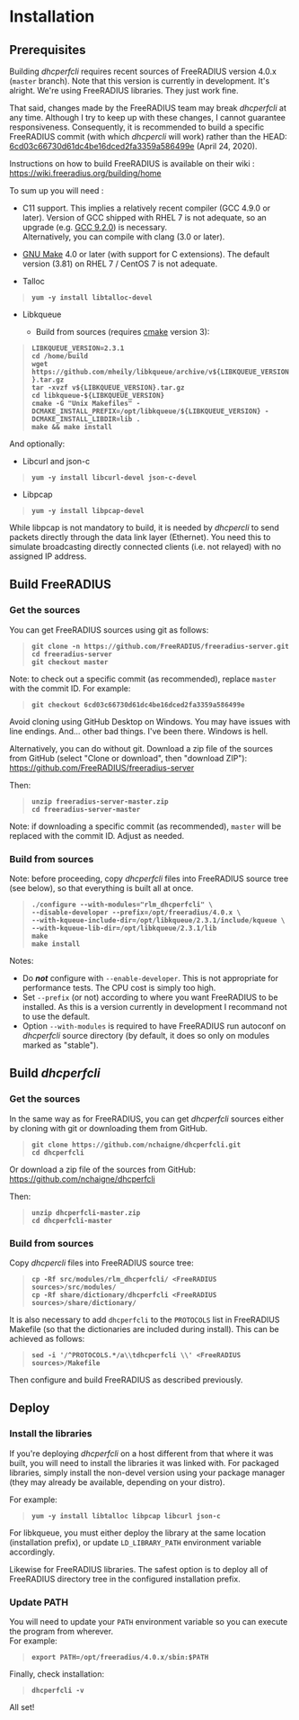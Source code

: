 
# Installation

## Prerequisites

Building *dhcperfcli* requires recent sources of FreeRADIUS version 4.0.x (`master` branch). Note that this version is currently in development. It's alright. We're using FreeRADIUS libraries. They just work fine.

That said, changes made by the FreeRADIUS team may break *dhcperfcli* at any time. Although I try to keep up with these changes, I cannot guarantee responsiveness. Consequently, it is recommended to build a specific FreeRADIUS commit (with which *dhcpercli* will work) rather than the HEAD: [6cd03c66730d61dc4be16dced2fa3359a586499e](https://github.com/FreeRADIUS/freeradius-server/tree/6cd03c66730d61dc4be16dced2fa3359a586499e) (April 24, 2020).

Instructions on how to build FreeRADIUS is available on their wiki :
https://wiki.freeradius.org/building/home

To sum up you will need :

- C11 support. This implies a relatively recent compiler (GCC 4.9.0 or later). Version of GCC shipped with RHEL 7 is not adequate, so an upgrade (e.g. [GCC 9.2.0](https://gist.github.com/nchaigne/ad06bc867f911a3c0d32939f1e930a11)) is necessary.<br>Alternatively, you can compile with clang (3.0 or later).

- [GNU Make](https://www.gnu.org/software/make/) 4.0 or later (with support for C extensions). The default version (3.81) on RHEL 7 / CentOS 7 is not adequate.

- Talloc

>__`yum -y install libtalloc-devel`__

- Libkqueue

  - Build from sources (requires [cmake](https://cmake.org/download/) version 3):

>__`LIBKQUEUE_VERSION=2.3.1`__<br>
>__`cd /home/build`__<br>
>__`wget https://github.com/mheily/libkqueue/archive/v${LIBKQUEUE_VERSION}.tar.gz`__<br>
>__`tar -xvzf v${LIBKQUEUE_VERSION}.tar.gz`__<br>
>__`cd libkqueue-${LIBKQUEUE_VERSION}`__<br>
>__`cmake -G "Unix Makefiles" -DCMAKE_INSTALL_PREFIX=/opt/libkqueue/${LIBKQUEUE_VERSION} -DCMAKE_INSTALL_LIBDIR=lib .`__<br>
>__`make && make install`__<br>


And optionally:

- Libcurl and json-c

>__`yum -y install libcurl-devel json-c-devel`__


- Libpcap

>__`yum -y install libpcap-devel`__

While libpcap is not mandatory to build, it is needed by *dhcpercli* to send packets directly through the data link layer (Ethernet). You need this to simulate broadcasting directly connected clients (i.e. not relayed) with no assigned IP address.


## Build FreeRADIUS

### Get the sources

You can get FreeRADIUS sources using git as follows:
>__`git clone -n https://github.com/FreeRADIUS/freeradius-server.git`__<br>
>__`cd freeradius-server`__<br>
>__`git checkout master`__

Note: to check out a specific commit (as recommended), replace `master` with the commit ID. For example:

>__`git checkout 6cd03c66730d61dc4be16dced2fa3359a586499e`__

Avoid cloning using GitHub Desktop on Windows. You may have issues with line endings. And... other bad things. I've been there. Windows is hell.

Alternatively, you can do without git. Download a zip file of the sources from GitHub (select "Clone or download", then "download ZIP"):
https://github.com/FreeRADIUS/freeradius-server

Then:
>__`unzip freeradius-server-master.zip`__<br>
>__`cd freeradius-server-master`__

Note: if downloading a specific commit (as recommended), `master` will be replaced with the commit ID. Adjust as needed.

### Build from sources

Note: before proceeding, copy *dhcperfcli* files into FreeRADIUS source tree (see below), so that everything is built all at once.

>__`./configure --with-modules="rlm_dhcperfcli" \`__<br>
>__`--disable-developer --prefix=/opt/freeradius/4.0.x \`__<br>
>__`--with-kqueue-include-dir=/opt/libkqueue/2.3.1/include/kqueue \`__<br>
>__`--with-kqueue-lib-dir=/opt/libkqueue/2.3.1/lib`__<br>
>__`make`__<br>
>__`make install`__<br>

Notes:
- Do __*not*__ configure with `--enable-developer`. This is not appropriate for performance tests. The CPU cost is simply too high.
- Set `--prefix` (or not) according to where you want FreeRADIUS to be installed. As this is a version currently in development I recommand not to use the default.
- Option `--with-modules` is required to have FreeRADIUS run autoconf on *dhcperfcli* source directory (by default, it does so only on modules marked as "stable").


## Build *dhcperfcli*

### Get the sources

In the same way as for FreeRADIUS, you can get *dhcperfcli* sources either by cloning with git or downloading them from GitHub.
>__`git clone https://github.com/nchaigne/dhcperfcli.git`__<br>
>__`cd dhcperfcli`__

Or download a zip file of the sources from GitHub:
https://github.com/nchaigne/dhcperfcli

Then:

>__`unzip dhcperfcli-master.zip`__<br>
>__`cd dhcperfcli-master`__

### Build from sources

Copy *dhcpercli* files into FreeRADIUS source tree:

>__`cp -Rf src/modules/rlm_dhcperfcli/ <FreeRADIUS sources>/src/modules/`__<br>
>__`cp -Rf share/dictionary/dhcperfcli <FreeRADIUS sources>/share/dictionary/`__<br>

It is also necessary to add `dhcperfcli` to the `PROTOCOLS` list in FreeRADIUS Makefile (so that the dictionaries are included during install). This can be achieved as follows:

>__`sed -i '/^PROTOCOLS.*/a\\tdhcperfcli \\' <FreeRADIUS sources>/Makefile`__<br>

Then configure and build FreeRADIUS as described previously.

## Deploy

### Install the libraries

If you're deploying *dhcperfcli* on a host different from that where it was built, you will need to install the libraries it was linked with. For packaged libraries, simply install the non-devel version using your package manager (they may already be available, depending on your distro).

For example:

>__`yum -y install libtalloc libpcap libcurl json-c`__

For libkqueue, you must either deploy the library at the same location (installation prefix), or update `LD_LIBRARY_PATH` environment variable accordingly.

Likewise for FreeRADIUS libraries. The safest option is to deploy all of FreeRADIUS directory tree in the configured installation prefix.

### Update PATH

You will need to update your `PATH` environment variable so you can execute the program from wherever.<br>
For example:
>__`export PATH=/opt/freeradius/4.0.x/sbin:$PATH`__

Finally, check installation:

>__`dhcperfcli -v`__

All set!
